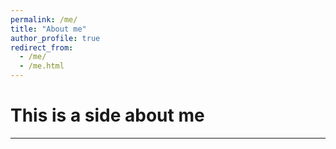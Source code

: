 ```yaml
---
permalink: /me/
title: "About me"
author_profile: true
redirect_from: 
  - /me/
  - /me.html
---
```



# This is a side about me
----
